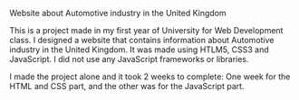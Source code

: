 Website about Automotive industry in the United Kingdom

This is a project made in my first year of University for Web Development class. I designed a website that contains information about Automotive industry in the United Kingdom. It was made using HTLM5, CSS3 and JavaScript. I did not use any JavaScript frameworks or libraries.

I made the project alone and it took 2 weeks to complete: One week for the HTML and CSS part, and the other was for the JavaScript part.
